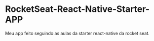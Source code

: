# RocketSeat-React-Native-Starter-APP
Meu app feito seguindo as aulas da starter react-native da rocket seat.
